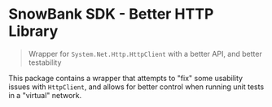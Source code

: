 SnowBank SDK - Better HTTP Library
==================================

> Wrapper for `System.Net.Http.HttpClient` with a better API, and better testability

This package contains a wrapper that attempts to "fix" some usability issues with `HttpClient`, and allows for better control when running unit tests in a "virtual" network.
